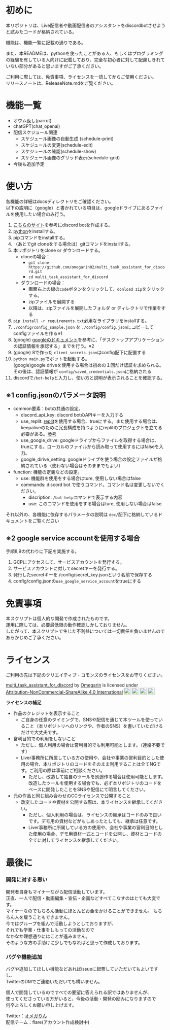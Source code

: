 # 初めに
本リポジトリは、Live配信者や動画配信者のアシスタントをdiscordbotさせようと試みたコードが格納されている。

機能は、機能一覧に記載の通りである。

また、本READMEは、pythonを使ったことがある人、もしくはプログラミングの経験を有している人向けに記載しており、完全な初心者に対して配慮しきれていない部分があると思いますがご了承ください。

ご利用に際しては、免責事項、ライセンスを一読してからご使用ください。  
リリースノートは、ReleaseNote.mdをご覧ください。

# 機能一覧
- オウム返し(parrot)
- chatGPT(chat_openai)
- 配信スケジュール関連
  - スケジュール画像の自動生成 (schedule-print)
  - スケジュールの変更(schedule-edit)
  - スケジュールの確認(schedule-show)
  - スケジュール画像のグリッド表示(schedule-grid)
- 今後も追加予定

# 使い方
各機能の詳細はdocsディレクトリをご確認ください。  
以下の説明に（google）と書かれている項目は、googleドライブにあるファイルを使用したい場合のみ行う。
1. [こちらのサイト](https://gafuburo.net/how-to-discordbot/)を参考にdiscord botを作成する。
2. [python](https://www.python.org/downloads/)をinstallする。
3. pipコマンドをinstallする。
4. （あとでgit cloneをする場合は）gitコマンドをinstallする。
5. 本リポジトリをclone or ダウンロードする。  
   - cloneの場合：
     - `git clone https://github.com/omegarin02/multi_task_assistant_for_discord.git`
     - `cd multi_task_assistant_for_discord`
   - ダウンロードの場合：
     - 画面右上の緑の`code`ボタンをクリックして、`donload zip`をクリックする。
     - zipファイルを展開する
     - 以降は、zipファイルを展開したフォルダ or ディレクトリで作業をする
6. `pip install -r requirements.txt`必用なライブラリをinstallする。
7. `./config/config_sample.json` を `./config/config.json`にコピーしてconfigファイルを作る※1
8. (google) [googleのドキュメント](https://developers.google.com/drive/api/quickstart/python?hl=ja)を参考に、「デスクトップアプリケーションの認証情報を承認する」までを行う。※2
9.  (google) 8で作った `client_secrets.json`はconfig配下に配置する
10. `python main.py`でボットを起動する。  
   (google)google driveを使用する場合は初めの１回だけ認証を求められる。その後は、認証情報が `config/saved_credentials.json`に格納される
11. discordで`/bot-help`と入力し、使い方と説明が表示されることを確認する。

## ※1 config.jsonのパラメータ説明
- common要素：botの共通の設定。
  - discord_api_key:  discord botのAPIキーを入力する
  - use_replit: [replit](https://replit.com)を使用する場合、trueにする。また使用する場合は、keepaliveのために冗長構成を持つようにreplitのプロジェクトを立てる必要がある。[参考](https://qiita.com/eureyuri/items/c5f041773c93a54b9f92)
  - use_google_drive: googleドライブからファイルを取得する場合は、trueにする。ローカルのファイルから読み取って使用するにはfalseを入力。
  - google_dirive_setting: googleドライブを使う場合の設定ファイルが格納されている（使わない場合はそのままでもよい）
- function: 機能の定義などの設定。
  - use: 機能群を使用をする場合はture, 使用しない場合はfalse
  - commands: discord bot で使うコマンド。コマンド名は変更しないでください。
    - discription: `/bot-help`コマンドで表示する内容
    - use: このコマンドを使用をする場合はture, 使用しない場合はfalse

それ以外の、各機能に依存するパラメータの説明は `doc/`配下に格納しているドキュメントをご覧ください

## ※2 google service accountを使用する場合
手順8,9の代わりに下記を実施する。
1. GCPにアクセスして、サービスアカウントを発行する。
2. サービスアカウントに対してsecretキーを発行する。
3. 発行したsecretキーを./config/secret_key.jsonという名前で保存する
4. config/config.jsonの`use_google_service_account`をtrueにする

# 免責事項
本スクリプトは個人的な開発で作成されたものです。  
運用に際しては、必要最低限の動作確認しかしておりません。  
したがって、本スクリプトで生じた不利益については一切責任を負いませんのであらかじめご了承ください。


# ライセンス
ご利用の先は下記のクリエイティブ・コモンズのライセンスをお守りください。
<p xmlns:cc="http://creativecommons.org/ns#" xmlns:dct="http://purl.org/dc/terms/"><a property="dct:title" rel="cc:attributionURL" href="https://github.com/omegarin02/multi_task_assistant_for_discord">multi_task_assistant_for_discord</a> by <a rel="cc:attributionURL dct:creator" property="cc:attributionName" href="https://twitter.com/omegarin02">Omegarin</a> is licensed under <a href="http://creativecommons.org/licenses/by-nc-sa/4.0/?ref=chooser-v1" target="_blank" rel="license noopener noreferrer" style="display:inline-block;">Attribution-NonCommercial-ShareAlike 4.0 International<img style="height:22px!important;margin-left:3px;vertical-align:text-bottom;" src="https://mirrors.creativecommons.org/presskit/icons/cc.svg?ref=chooser-v1"><img style="height:22px!important;margin-left:3px;vertical-align:text-bottom;" src="https://mirrors.creativecommons.org/presskit/icons/by.svg?ref=chooser-v1"><img style="height:22px!important;margin-left:3px;vertical-align:text-bottom;" src="https://mirrors.creativecommons.org/presskit/icons/nc.svg?ref=chooser-v1"><img style="height:22px!important;margin-left:3px;vertical-align:text-bottom;" src="https://mirrors.creativecommons.org/presskit/icons/sa.svg?ref=chooser-v1"></a></p>

**ライセンスの補足**
- 作品のクレジットを表示すること
  - ご自身の任意のタイミングで、SNSや配信を通じて本ツールを使っていること（本リポジトリへのリンクや、作者のSNS）を書いていただけるだけで大丈夫です。
- 営利目的での利用をしないこと
  - ただし、個人利用の場合は営利目的でも利用可能とします。（連絡不要です）
  - Liver事務所に所属している方の使用や、会社や事業の営利目的とした使用の場合、本リポジトリのコードをそのまま利用することは全てNGです。ご利用の際は事前にご相談ください。
    - ただし、改造して独自のツールを別途作る場合は使用可能とします。改造したツールを使用する場合でも、必ず本リポジトリのコードをベースに開発したことをSNSや配信にて明言してください。
- 元の作品と同じ組み合わせのCCライセンスで公開すること 
  - 改変したコードや資材を公開する際は、本ライセンスを継承してください。
    - ただし、個人利用の場合は、ライセンスの継承はコードのみで良いです。デモ用の資材などがもしあったとしても、継承は任意です。
    - Liver事務所に所属している方の使用や、会社や事業の営利目的とした使用の場合、デモ用資材一式とコードを公開し、資材とコードの全てに対してライセンスを継承してください。

# 最後に
### 開発に対する思い
開発者自身もマイナーながら配信活動しています。  
正直、一人で配信・動画編集・宣伝・企画などすべてこなすのはとても大変です。  
マイナーなのでもちろん活動にほとんどお金をかけることができません。
もちろん人を雇うこともできません。  
今ではグループを組んで活動しようとしておりますが、  
それでも学業・仕事をしもっての活動なので  
なかなか理想通りにはことが進みません。  
そのような方の手助けに少しでもなればと思って作成しております。  

### バグや機能追加
バグや追加してほしい機能などあればissueに起票していただいてもよいですし、  
TwitterのDMでご連絡いただいても構いません。  

個人で開発しているのですべての要望に答えられる訳ではありませんが、  
使ってくださっている方がいると、今後の活動・開発の励みになりますので  
何卒よろしくお願い申し上げます。  


Twitter：[オメガりん](https://twitter.com/omegarin02)   
配信チーム：flare(アカウント作成検討中)
